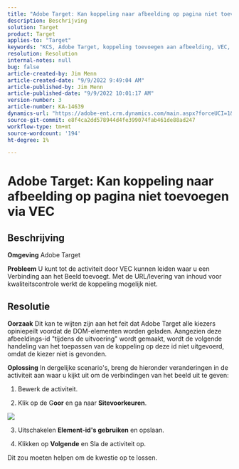 ```yaml
---
title: "Adobe Target: Kan koppeling naar afbeelding op pagina niet toevoegen via VEC"
description: Beschrijving
solution: Target
product: Target
applies-to: "Target"
keywords: "KCS, Adobe Target, koppeling toevoegen aan afbeelding, VEC, Element-id's gebruiken"
resolution: Resolution
internal-notes: null
bug: false
article-created-by: Jim Menn
article-created-date: "9/9/2022 9:49:04 AM"
article-published-by: Jim Menn
article-published-date: "9/9/2022 10:01:17 AM"
version-number: 3
article-number: KA-14639
dynamics-url: "https://adobe-ent.crm.dynamics.com/main.aspx?forceUCI=1&pagetype=entityrecord&etn=knowledgearticle&id=384c92a1-2430-ed11-9db1-0022480866ad"
source-git-commit: e8f4ca2dd578944d4fe399074fab461de88ad247
workflow-type: tm+mt
source-wordcount: '194'
ht-degree: 1%

---
```


# Adobe Target: Kan koppeling naar afbeelding op pagina niet toevoegen via VEC

## Beschrijving


<b>Omgeving</b>
Adobe Target

<b>Probleem</b>
U kunt tot de activiteit door VEC kunnen leiden waar u een Verbinding aan het Beeld toevoegt.
Met de URL/levering van inhoud voor kwaliteitscontrole werkt de koppeling mogelijk niet.




## Resolutie


<b>Oorzaak</b>
Dit kan te wijten zijn aan het feit dat Adobe Target alle kiezers opiniepeilt voordat de DOM-elementen worden geladen. Aangezien deze afbeeldings-id &quot;tijdens de uitvoering&quot; wordt gemaakt, wordt de volgende handeling van het toepassen van de koppeling op deze id niet uitgevoerd, omdat de kiezer niet is gevonden.

<b>Oplossing</b>
In dergelijke scenario&#39;s, breng de hieronder veranderingen in de activiteit aan waar u kijkt uit om de verbindingen van het beeld uit te geven:

1. Bewerk de activiteit.

2. Klik op de G<b>oor</b> en ga naar <b>Sitevoorkeuren</b>.

![](http://omniture.custhelp.com/ci/inlineImage/get/2604510/f3a717a357a2a8c34b6bdfae61ce60ee)

3. Uitschakelen <b>Element-id&#39;s gebruiken</b> en opslaan.

4. Klikken op <b>Volgende</b> en Sla de activiteit op.

Dit zou moeten helpen om de kwestie op te lossen.
